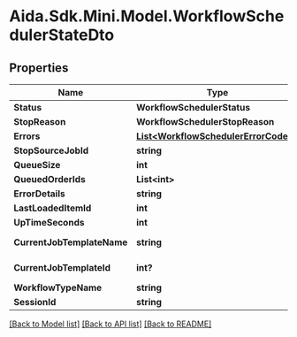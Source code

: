# Aida.Sdk.Mini.Model.WorkflowSchedulerStateDto

## Properties

Name | Type | Description | Notes
------------ | ------------- | ------------- | -------------
**Status** | **WorkflowSchedulerStatus** |  | [optional] 
**StopReason** | **WorkflowSchedulerStopReason** |  | [optional] 
**Errors** | [**List&lt;WorkflowSchedulerErrorCodes&gt;**](WorkflowSchedulerErrorCodes.md) |  | [optional] 
**StopSourceJobId** | **string** |  | [optional] 
**QueueSize** | **int** |  | [optional] 
**QueuedOrderIds** | **List&lt;int&gt;** |  | [optional] 
**ErrorDetails** | **string** |  | [optional] 
**LastLoadedItemId** | **int** |  | [optional] 
**UpTimeSeconds** | **int** |  | [optional] 
**CurrentJobTemplateName** | **string** |  | [optional] [readonly] 
**CurrentJobTemplateId** | **int?** |  | [optional] [readonly] 
**WorkflowTypeName** | **string** |  | [optional] 
**SessionId** | **string** |  | [optional] 

[[Back to Model list]](../README.md#documentation-for-models) [[Back to API list]](../README.md#documentation-for-api-endpoints) [[Back to README]](../README.md)

